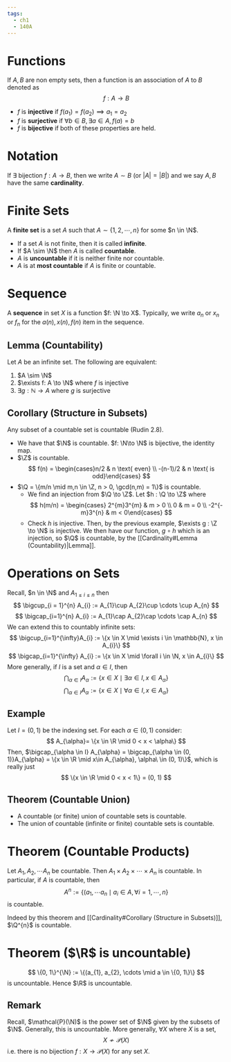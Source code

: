 ```yaml
---
tags:
  - ch1
  - 140A
---
```


# Functions
If $A,B$ are non empty sets, then a function is an association of $A$ to $B$ denoted as 
$$f : A \to B$$
- $f$ is **injective** if $f(a_{1}) = f(a_{2}) \implies a_{1} = a_{2}$
- $f$ is **surjective** if $\forall b \in B, \exists a \in A, f(a) = b$ 
- $f$ is **bijective** if both of these properties are held. 

# Notation
If $\exists$ bijection $f : A \to B$, then we write $A \sim B$ (or $|A| = |B|$) and we say $A,B$ have the same **cardinality**. 

# Finite Sets
A **finite set** is a set $A$ such that $A \sim \{1, 2, \cdots, n\}$ for some $n \in \N$. 
- If a set $A$ is not finite, then it is called **infinite**. 
- If $A \sim \N$ then $A$ is called **countable**.
- $A$ is **uncountable** if it is neither finite nor countable. 
- $A$ is at **most countable** if $A$ is finite or countable. 

# Sequence
A **sequence** in set $X$ is a function $f: \N \to X$. Typically, we write $a_{n}$ or $x_{n}$ or $f_{n}$ for the $a(n), x(n), f(n)$ item in the sequence. 

## Lemma (Countability)
Let $A$ be an infinite set. The following are equivalent:
1. $A \sim \N$
2. $\exists f: A \to \N$ where $f$ is injective
3. $\exists g : \mathbb{N}\to A$ where $g$ is surjective

## Corollary (Structure in Subsets)
Any subset of a countable set is countable (Rudin 2.8).
- We have that $\N$ is countable. $f: \N\to \N$ is bijective, the identity map. 
- $\Z$ is countable. 
  $$
  f(n) = \begin{cases}n/2 & n \text{ even} \\ -(n-1)/2 & n \text{ is odd}\end{cases}
  $$
- $\Q = \{m/n \mid m,n \in \Z, n > 0, \gcd(n,m) = 1\}$  is countable. 
	- We find an injection from $\Q \to \Z$. Let $h : \Q \to \Z$ where
	  $$
	  h(m/n) = \begin{cases} 2^{m}3^{m} & m > 0 \\ 0 & m = 0 \\ -2^{-m}3^{n} & m < 0\end{cases}
	  $$
	- Check $h$ is injective. Then, by the previous example, $\exists g : \Z \to \N$ is injective. We then have our function, $g \circ h$ which is an injection, so $\Q$ is countable, by the [[Cardinality#Lemma (Countability)|Lemma]].  

# Operations on Sets
Recall, $n \in \N$ and $A_{1 \leq i \leq n}$ then 
$$
\bigcup_{i = 1}^{n} A_{i} := A_{1}\cup A_{2}\cup \cdots \cup A_{n}
$$
$$
\bigcap_{i=1}^{n} A_{i} := A_{1}\cap A_{2}\cap \cdots \cap A_{n}
$$
We can extend this to countably infinite sets:
$$
\bigcup_{i=1}^{\infty}A_{i} := \{x \in X \mid \exists i \in \mathbb{N}, x \in A_{i}\}
$$
$$
\bigcap_{i=1}^{\infty} A_{i} := \{x \in X \mid \forall i \in \N, x \in A_{i}\}
$$
More generally, if $I$ is a set and $\alpha \in I$, then
$$
\bigcap_{\alpha \in I } A_{\alpha} := \{x \in X \mid \exists \alpha \in I, x \in A_{\alpha}\}
$$
$$
\bigcap_{\alpha \in I} A_{\alpha} := \{x \in X \mid \forall \alpha \in I, x \in A_{\alpha}\}
$$
## Example
Let $I = (0, 1)$ be the indexing set. For each $\alpha \in (0, 1)$ consider:
$$
A_{\alpha}= \{x \in \R \mid 0 < x < \alpha\}
$$
Then, $\bigcap_{\alpha \in I} A_{\alpha} = \bigcap_{\alpha \in (0, 1)}A_{\alpha} = \{x \in \R \mid x\in A_{\alpha}, \alpha\ \in (0, 1)\}$, which is really just
$$
\{x \in \R \mid 0 < x < 1\} = (0, 1)
$$

## Theorem (Countable Union)
- A countable (or finite) union of countable sets is countable.
- The union of countable (infinite or finite) countable sets is countable. 
# Theorem (Countable Products)
Let $A_{1}, A_{2}, \cdots A_{n}$ be countable. Then $A_{1}\times A_{2}\times \cdots \times A_{n}$ is countable. In particular, if $A$ is countable, then 
$$
A^{n}:= \{(a_{1}, \cdots a_{n} \mid a_{i}\in A, \forall i = 1, \cdots, n\}
$$ 
is countable. 

Indeed by this theorem and [[Cardinality#Corollary (Structure in Subsets)]], $\Q^{n}$ is countable. 


# Theorem ($\R$ is uncountable)
$$
\{0, 1\}^{\N} := \{(a_{1}, a_{2}, \cdots \mid a \in \{0, 1\}\}
$$
is uncountable. Hence $\R$ is uncountable. 
## Remark 
Recall, $\mathcal{P}(\N)$ is the power set of $\N$ given by the subsets of $\N$. Generally, this is uncountable. More generally, $\forall X$ where $X$ is a set, 
$$
X \not\sim \mathcal{P}(X)
$$
i.e. there is no bijection $f : X \to \mathcal{P}(X)$ for any set $X$. 

